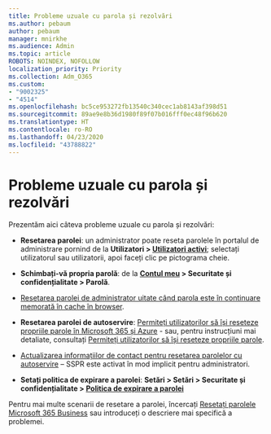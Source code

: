 ```yaml
---
title: Probleme uzuale cu parola și rezolvări
ms.author: pebaum
author: pebaum
manager: mnirkhe
ms.audience: Admin
ms.topic: article
ROBOTS: NOINDEX, NOFOLLOW
localization_priority: Priority
ms.collection: Adm_O365
ms.custom:
- "9002325"
- "4514"
ms.openlocfilehash: bc5ce953272fb13540c340cec1ab8143af398d51
ms.sourcegitcommit: 89ae9e8b36d1980f89f07b016fff0ec48f96b620
ms.translationtype: HT
ms.contentlocale: ro-RO
ms.lasthandoff: 04/23/2020
ms.locfileid: "43788822"
---
```

# <a name="common-password-issues-and-resolutions"></a>Probleme uzuale cu parola și rezolvări

Prezentăm aici câteva probleme uzuale cu parola și rezolvări:

- **Resetarea parolei**: un administrator poate reseta parolele în portalul de administrare pornind de la **Utilizatori > [Utilizatori activi](https://portal.office.com/adminportal/home#/users)**; selectați utilizatorul sau utilizatorii, apoi faceți clic pe pictograma cheie.

- **Schimbați-vă propria parolă**: de la **[Contul meu](https://portal.office.com/account/#home) > Securitate și confidențialitate > Parolă**.

- [Resetarea parolei de administrator uitate când parola este în continuare memorată în cache în browser](https://docs.microsoft.com/microsoft-365/admin/add-users/reset-passwords?view=o365-worldwide#reset-my-office-365-tenant-admin-password).

- **Resetarea parolei de autoservire**: [Permiteți utilizatorilor să își reseteze propriile parole în Microsoft 365 și Azure](https://portal.office.com/adminportal/home#/SettingsMultiPivot/:/Settings/L1/SelfServiceReset) - sau, pentru instrucțiuni mai detaliate, consultați [Permiteți utilizatorilor să își reseteze propriile parole](https://docs.microsoft.com/microsoft-365/admin/add-users/let-users-reset-passwords).

- [Actualizarea informațiilor de contact pentru resetarea parolelor cu autoservire](https://go.microsoft.com/fwlink/?linkid=849451) – SSPR este activat în mod implicit pentru administratori. 

- **Setați politica de expirare a parolei**: **Setări > Setări > Securitate și confidențialitate > [Politica de expirare a parolei](https://admin.microsoft.com/AdminPortal/Home#/SettingsMultiPivot/:/Settings/L1/PasswordPolicy)**

Pentru mai multe scenarii de resetare a parolei, încercați [Resetați parolele Microsoft 365 Business](https://docs.microsoft.com/microsoft-365/admin/add-users/reset-passwords) sau introduceți o descriere mai specifică a problemei.

